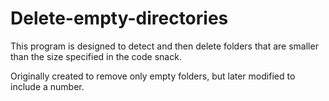 # Delete-empty-directories
This program is designed to detect and then delete folders that are smaller than the size specified in the code snack.

Originally created to remove only empty folders, but later modified to include a number.